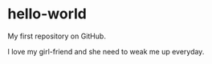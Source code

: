# hello-world
My first repository on GitHub.

I love my girl-friend and she need to weak me up everyday.

